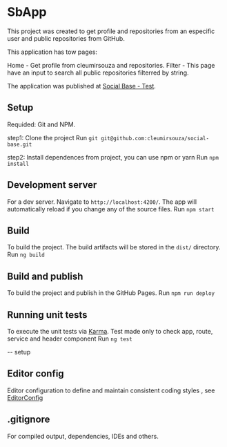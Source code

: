 
# SbApp

This project was created to get profile and repositories from an especific user and public repositories from  GitHub. 

This application has tow pages:

Home - Get profile from cleumirsouza and repositories.
Filter - This page have an input to search all public repositories filterred by string.

The application was published at [Social Base - Test](https://cleumirsouza.github.io/social-base/).

## Setup

Requided: Git and NPM.

step1: Clone the project
    Run `git git@github.com:cleumirsouza/social-base.git`

step2: Install dependences from project, you can use npm or yarn
    Run `npm install`

## Development server

For a dev server. Navigate to `http://localhost:4200/`. The app will automatically reload if you change any of the source files.
    Run `npm start` 

## Build
To build the project. The build artifacts will be stored in the `dist/` directory.
    Run `ng build` 

## Build and publish
To build the project and publish in the GitHub Pages.
    Run `npm run deploy` 

## Running unit tests
To execute the unit tests via [Karma](https://karma-runner.github.io). Test made only to check app, route, service and header component 
    Run `ng test` 


-- setup
## Editor config
 Editor configuration to define and maintain consistent coding styles , see [EditorConfig](http://editorconfig.org)

 ## .gitignore
 For compiled output, dependencies, IDEs and others.

 